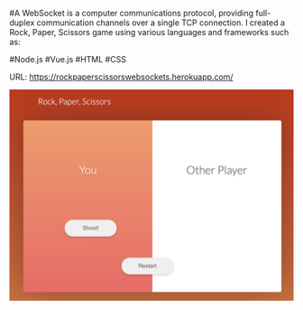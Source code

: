 #A WebSocket is a computer communications protocol, providing full-duplex communication channels over a single TCP connection. I created a Rock, Paper, Scissors game using various languages and frameworks such as:

#Node.js
#Vue.js
#HTML
#CSS

URL: https://rockpaperscissorswebsockets.herokuapp.com/

<img src="webSocket.png">
